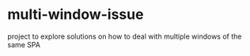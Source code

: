 # multi-window-issue
project to explore solutions on how to deal with multiple windows of the same SPA
